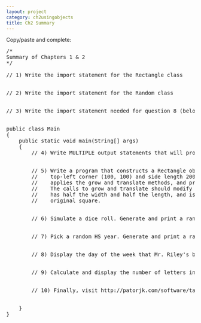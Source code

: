 ```yaml
---
layout: project
category: ch2usingobjects
title: Ch2 Summary
---
```

Copy/paste and complete:
<pre>
/*
Summary of Chapters 1 & 2
*/

// 1) Write the import statement for the Rectangle class


// 2) Write the import statement for the Random class


// 3) Write the import statement needed for question 8 (below)


public class Main
{
	public static void main(String[] args)
	{
		// 4) Write MULTIPLE output statements that will produce a smiley face


		// 5) Write a program that constructs a Rectangle object square with
		//    top-left corner (100, 100) and side length 200, prints its location,
		//    applies the grow and translate methods, and prints the location again.
		//    The calls to grow and translate should modify the square so that it
		//    has half the width and half the length, and is centered in the
		//    original square.


		// 6) Simulate a dice roll. Generate and print a random integer between 1 and 6, inclusive.


		// 7) Pick a random HS year. Generate and print a random integer between 9 and 12, inclusive.


		// 8) Display the day of the week that Mr. Riley's birthday (June 15th) was on this year.


		// 9) Calculate and display the number of letters in the word "Bradley".


		// 10) Finally, visit http://patorjk.com/software/taag/ to get a fancy ASCII art version of your LAST name. For example, Amy Brown would print Brown. Use println statements to print your ASCII art last name.


	}
}
</pre>
